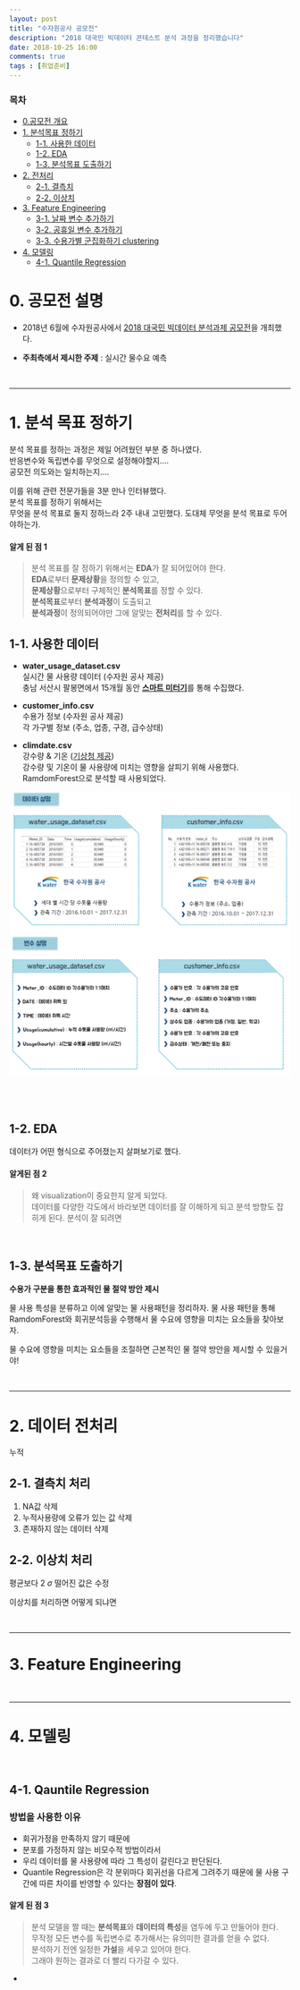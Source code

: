 ```yaml
---
layout: post
title: "수자원공사 공모전"
description: "2018 대국민 빅데이터 콘테스트 분석 과정을 정리했습니다"
date: 2018-10-25 16:00  
comments: true
tags : [취업준비]
---
```


### 목차 

- [0.공모전 개요](#0-공모전-개요)
- [1. 분석목표 정하기](#1-분석-목표-정하기)
    + [1-1. 사용한 데이터](#1-1-사용한-데이터)
    + [1-2. EDA](#1-2-EDA)
    + [1-3. 분석목표 도출하기](#1-3-분석목표-도출하기)
- [2. 전처리](#2-전처리)
    + [2-1. 결측치](#2-1)
    + [2-2. 이상치](#2-2)
- [3. Feature Engineering](#3)
    + [3-1. 날짜 변수 추가하기](#3-1)
    + [3-2. 공휴일 변수 추가하기](#3-2)
    + [3-3. 수용가별 군집화하기 clustering](#3-3)
- [4. 모델링](#4)
    + [4-1. Quantile Regression](#4-1)


# 0. 공모전 설명 

- 2018년 6월에 수자원공사에서 [2018 대국민 빅데이터 분석과제 공모전](https://www.kwater.or.kr/news/repoView.do?brdId=KO26&s_mid=36&seq=104197)을 개최했다.

- **주최측에서 제시한 주제** : 실시간 물수요 예측

<br>

***
# 1. 분석 목표 정하기

분석 목표를 정하는 과정은 제일 어려웠던 부분 중 하나였다. <br>
반응변수와 독립변수를 무엇으로 설정해야할지....  <br>
공모전 의도와는 일치하는지.... <br> 

이를 위해 관련 전문가들을 3분 만나 인터뷰했다. <br> 
분석 목표를 정하기 위해서는 <br>
무엇을 분석 목표로 둘지 정하느라 2주 내내 고민했다. 
도대체 무엇을 분석 목표로 두어야하는가. 



#### 알게 된 점 1 

> 분석 목표를 잘 정하기 위해서는 **EDA**가 잘 되어있어야 한다. <br>
> **EDA**로부터 **문제상황**을 정의할 수 있고, <br>
> **문제상황**으로부터 구체적인 **분석목표**를 정할 수 있다.  <br>
> **분석목표**로부터 **분석과정**이 도출되고 <br>
> **분석과정**이 정의되어야만 그에 알맞는 **전처리**를 할 수 있다. 






## 1-1. 사용한 데이터


- **water_usage_dataset.csv** <br>
실시간 물 사용량 데이터 (수자원 공사 제공) <br>
충남 서산시 팔봉면에서 15개월 동안 [**스마트 미터기**](http://www.sommeliertimes.com/news/articleView.html?idxno=2907)를 통해 수집했다.  <br>


- **customer_info.csv** <br>
수용가 정보 (수자원 공사 제공) <br>
각 가구별 정보 (주소, 업종, 구경, 급수상태) <br>

- **climdate.csv** <br>
강수량 & 기온 ([기상청 제공](https://data.kma.go.kr/data/rmt/rmtList.do?code=410&pgmNo=571)) <br>
강수량 및 기온이 물 사용량에 미치는 영향을 살피기 위해 사용했다. <br>
RamdomForest으로 분석할 때  사용되었다.  <br>

![데이터설명](/image/variable2.png) <br>
![변수설명](/image/variable1.png)

<br>



<br>

## 1-2. EDA


데이터가 어떤 형식으로 주어졌는지 살펴보기로 했다. 

#### 알게된 점 2
>  왜 visualization이 중요한지 알게 되었다. <br>
>  데이터를 다양한 각도에서 바라보면 데이터를 잘 이해하게 되고 분석 방향도 잡히게 된다. 
>  분석이 잘 되려면 

<br>

## 1-3. 분석목표 도출하기

**수용가 구분을 통한 효과적인 물 절약 방안 제시**

물 사용 특성을 분류하고 이에 알맞는 물 사용패턴을 정리하자. 
물 사용 패턴을 통해 RamdomForest와 회귀분석등을 수행해서 물 수요에 영향을 미치는 요소들을 찾아보자. 

물 수요에 영향을 미치는 요소들을 조절하면 근본적인 물 절약 방안을 제시할 수 있을거야!


<br>



*** 

# 2. 데이터 전처리 
누적 



## 2-1. 결측치 처리 
1. NA값 삭제
2. 누적사용량에 오류가 있는 값 삭제
3. 존재하지 않는 데이터 삭제


## 2-2. 이상치 처리 

평균보다 2 $\sigma$ 떨어진 값은 수정


이상치를 처리하면 어떻게 되냐면


<br>

***

# 3. Feature Engineering


<br>

*** 

# 4. 모델링 

<br>

## 4-1. Qauntile Regression

### 방법을 사용한 이유 
- 회귀가정을 만족하지 않기 때문에 
- 분포를 가정하지 않는 비모수적 방법이라서 
- 우리 데이터를 물 사용량에 따라 그 특성이 갈린다고 판단된다. 
- Quantile Regression은 각 분위마다 회귀선을 다르게 그려주기 때문에 물 사용 구간에 따른 차이를 반영할 수 있다는 **장점이 있다**. 


#### 알게 된 점 3

> 분석 모델을 짤 때는 **분석목표**와 **데이터의 특성**을 염두에 두고 만들어야 한다. <br> 
> 무작정 모든 변수를 독립변수로 추가해서는 유의미한 결과를 얻을 수 없다.  <br>
> 분석하기 전엔 일정한 **가설**을 세우고 있어야 한다. <br> 
> 그래야 원하는 결과로 더 빨리 다가갈 수 있다.  <br>
- 
